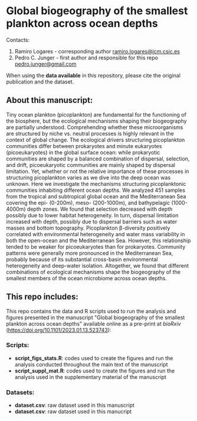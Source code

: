 # Global biogeography of the smallest plankton across ocean depths

Contacts:
1) Ramiro Logares - corresponding author
ramiro.logares@icm.csic.es
2) Pedro C. Junger - first author and responsible for this repo
pedro.junger@gmail.com

When using the **data available** in this repository, please cite the original publication and the dataset.

## About this manuscript:
Tiny ocean plankton (picoplankton) are fundamental for the functioning of the biosphere, but the ecological mechanisms shaping their biogeography are partially understood. Comprehending whether these microorganisms are structured by niche vs. neutral processes is highly relevant in the context of global change. The ecological drivers structuring picoplankton communities differ between prokaryotes and minute eukaryotes (picoeukaryotes) in the global surface ocean: while prokaryotic communities are shaped by a balanced combination of dispersal, selection, and drift, picoeukaryotic communities are mainly shaped by dispersal limitation. Yet, whether or not the relative importance of these processes in structuring picoplankton varies as we dive into the deep ocean was unknown. Here we investigate the mechanisms structuring picoplanktonic communities inhabiting different ocean depths. We analyzed 451 samples from the tropical and subtropical global ocean and the Mediterranean Sea covering the epi- (0-200m), meso- (200-1000m), and bathypelagic (1000-4000m) depth zones. We found that selection decreased with depth possibly due to lower habitat heterogeneity. In turn, dispersal limitation increased with depth, possibly due to dispersal barriers such as water masses and bottom topography. Picoplankton β-diversity positively correlated with environmental heterogeneity and water mass variability in both the open-ocean and the Mediterranean Sea. However, this relationship tended to be weaker for picoeukaryotes than for prokaryotes. Community patterns were generally more pronounced in the Mediterranean Sea, probably because of its substantial cross-basin environmental heterogeneity and deep-water isolation. Altogether, we found that different combinations of ecological mechanisms shape the biogeography of the smallest members of the ocean microbiome across ocean depths.

## This repo includes:
This repo contains the data and R scripts used to run the analysis and figures presented in the manuscript "Global biogeography of the smallest plankton across ocean depths" available online as a pre-print at *bioRxiv* (https://doi.org/10.1101/2023.01.13.523743):

### Scripts:
  * **script_figs_stats.R**: codes used to create the figures and run the analysis conducted throughout the main text of the manuscript
  * **script_suppl_mat.R**: codes used to create the figures and run the analysis used in the supplementary material of the manuscript

### Datasets:
  * **dataset.csv**: raw dataset used in this manuscript
  * **dataset.csv**: raw dataset used in this manucript
